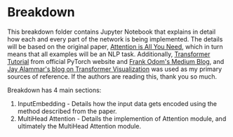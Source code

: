 # Breakdown

This breakdown folder contains Jupyter Notebook that explains in detail how each and every part of the network is being implemented.
The details will be based on the original paper, [Attention is All You Need](https://arxiv.org/abs/1706.03762), which in turn means that all examples will be an NLP task.
Additionally, [Transformer Tutorial](https://pytorch.org/tutorials/beginner/transformer_tutorial.html) from official PyTorch website and [Frank Odom's Medium Blog](https://medium.com/the-dl/transformers-from-scratch-in-pytorch-8777e346ca51), and [Jay Alammar's blog on Transformer Visualization](http://jalammar.github.io/illustrated-transformer/) was used as my primary sources of reference. If the authors are reading this, thank you so much. 

Breakdown has 4 main sections:
1. InputEmbedding - Details how the input data gets encoded using the method described from the paper.
2. MultiHead Attention - Details the implemention of Attention module, and ultimately the MultiHead Attention module.
